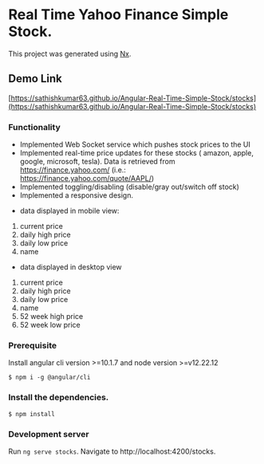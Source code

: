 # Real Time Yahoo Finance Simple Stock.

This project was generated using [Nx](https://nx.dev).

## Demo Link

[https://sathishkumar63.github.io/Angular-Real-Time-Simple-Stock/stocks](https://sathishkumar63.github.io/Angular-Real-Time-Simple-Stock/stocks)

### Functionality

- Implemented Web Socket service which pushes stock prices to the UI
- Implemented real-time price updates for these stocks ( amazon, apple, google,
  microsoft, tesla). Data is retrieved from https://finance.yahoo.com/ (i.e.:
  https://finance.yahoo.com/quote/AAPL/)
- Implemented toggling/disabling (disable/gray out/switch off stock)
- Implemented a responsive design.

* data displayed in mobile view:

1. current price
2. daily high price
3. daily low price
4. name

* data displayed in desktop view

1. current price
2. daily high price
3. daily low price
4. name
5. 52 week high price
6. 52 week low price

### Prerequisite

Install angular cli version >=10.1.7 and node version >=v12.22.12

```
$ npm i -g @angular/cli
```

### Install the dependencies.

```
$ npm install
```

### Development server

Run `ng serve stocks`. Navigate to http://localhost:4200/stocks.
